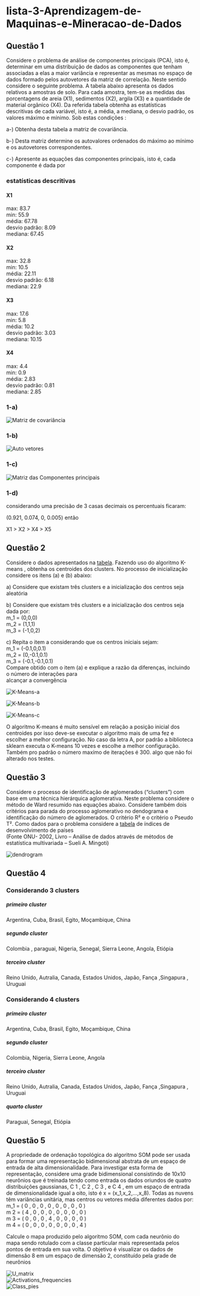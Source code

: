 # lista-3-Aprendizagem-de-Maquinas-e-Mineracao-de-Dados

## Questão 1  
Considere o problema de análise de componentes principais (PCA), isto é, determinar
em uma distribuição de dados as componentes que tenham associadas a elas a maior
variância e representar as mesmas no espaço de dados formado pelos autovetores da matriz
de correlação. Neste sentido considere o seguinte problema.
A tabela abaixo apresenta os dados relativos a amostras de solo. Para cada amostra, tem-se
as medidas das porcentagens de areia (X1), sedimentos (X2), argila (X3) e a quantidade de
material orgânico (X4). Da referida tabela obtenha as estatísticas descritivas de cada
variável, isto é, a média, a mediana, o desvio padrão, os valores máximo e mínimo. Sob
estas condições :


a-) Obtenha desta tabela a matriz de covariância.

b-) Desta matriz determine os autovalores ordenados do máximo ao mínimo e os
autovetores correspondentes.

c-) Apresente as equações das componentes principais, isto é, cada componente é dada por

### estatísticas descritivas

#### X1  
max: 83.7  
min: 55.9  
média: 67.78  
desvio padrão: 8.09  
mediana: 67.45

#### X2  
max: 32.8  
min: 10.5  
média: 22.11  
desvio padrão: 6.18   
mediana: 22.9  

#### X3  
max: 17.6  
min: 5.8  
média: 10.2  
desvio padrão: 3.03  
mediana: 10.15

#### X4  
max: 4.4  
min: 0.9  
média: 2.83  
desvio padrão: 0.81  
mediana: 2.85


### 1-a)

![Matriz de covariância](graficos/matriz_cov.png)    

### 1-b)
   
![Auto vetores](graficos/AutoVetores.png)

### 1-c)

![Matriz das Componentes principais](graficos/Matriz_das_Componentes_principais.png)

### 1-d)  
considerando uma precisão de 3 casas decimais os percentuais ficaram:

(0.921, 0.074, 0, 0.005) então  

X1 > X2 > X4 > X5 




## Questão 2  

Considere o dados apresentados na [tabela](datasets/table.csv). Fazendo uso do algoritmo K-means ,
obtenha os centroides dos
clusters. No processo de inicialização considere os itens (a) e (b) abaixo:

a) Considere que existam três clusters e a inicialização dos centros seja aleatória  

b) Considere que existam três clusters e a inicialização dos centros seja dada por:  
m_1 = (0,0,0)  
m_2 = (1,1,1)  
m_3 = (-1,0,2)  

c) Repita o item a considerando que os centros iniciais sejam:  
m_1 = (-0.1,0,0.1)  
m_2 = (0,-0.1,0.1)  
m_3 = (-0.1,-0.1,0.1)  
Compare obtido com o item (a) e explique a razão da diferenças, incluindo o número de interações para  
alcançar a convergência   

![K-Means-a](graficos/K-Means-a.png)  

![K-Means-b](graficos/K-Means-b.png) 

![K-Means-c](graficos/K-Means-c.png)  

O algoritmo K-means é muito sensível em relação a posição inicial dos centroides por isso deve-se
executar o algoritmo mais de uma fez e escolher a melhor configuração.
No caso da letra A, por padrão a biblioteca sklearn executa o K-means 10 vezes e escolhe a melhor
configuração. Também pro padrão o número maxímo de iterações é 300. algo que não foi alterado
nos testes.

## Questão 3  
Considere o processo de identificação de aglomerados (“clusters”) com base em uma técnica hierárquica
aglomerativa. Neste problema considere o método de Ward resumido nas equações abaixo. Considere também
dois critérios para parada do processo aglomerativo no dendograma e identificação do número de aglomerados.
O critério R² e o critério o Pseudo T². Como dados para o problema considere a [tabela](datasets/onu2002.json) de índices de
desenvolvimento de países  
(Fonte ONU- 2002, Livro – Análise de dados através de métodos de estatística multivariada – Sueli A. Mingoti)

![dendrogram](graficos/dendrogram.png)  


## Questão 4  

### Considerando 3 clusters

##### primeiro cluster  
Argentina, Cuba, Brasil, Egito, Moçambique, China  

##### segundo cluster  
Colombia , paraguai, Nigeria, Senegal, Sierra Leone, Angola, Etiópia

##### terceiro cluster
Reino Unido, Autralia, Canada, Estados Unidos, Japão, Fança ,Singapura , Uruguai


### Considerando 4 clusters

##### primeiro cluster  
Argentina, Cuba, Brasil, Egito, Moçambique, China  

##### segundo cluster  
Colombia, Nigeria, Sierra Leone, Angola

##### terceiro cluster
Reino Unido, Autralia, Canada, Estados Unidos, Japão, Fança ,Singapura , Uruguai

##### quarto cluster  
Paraguai, Senegal, Etiópia


## Questão 5
A propriedade de ordenação topológica do algoritmo SOM pode ser usada para formar
uma representação
bidimensional abstrata de um espaço de entrada de alta dimensionalidade. Para investigar esta forma de
representação, considere uma grade bidimensional consistindo de 10x10 neurônios que é treinada tendo como
entrada os dados oriundos de quatro distribuições gaussianas, C 1 , C 2 , C 3 , e C 4 , em um espaço de entrada de
dimensionalidade igual a oito, isto é x = (x_1,x_2,...,x_8). Todas as nuvens têm variâncias unitária, mas centros ou
vetores média diferentes dados por:
m_1 = ( 0 , 0 , 0 , 0 , 0 , 0 , 0 , 0 )  
m 2 = ( 4 , 0 , 0 , 0 , 0 , 0 , 0 , 0 )  
m 3 = ( 0 , 0 , 0 , 4 , 0 , 0 , 0 , 0 )  
m 4 = ( 0 , 0 , 0 , 0 , 0 , 0 , 0 , 4 ) 
 
Calcule o mapa produzido pelo algoritmo SOM, com cada neurônio do mapa sendo rotulado com a classe particular
mais representada pelos pontos de entrada em sua volta. O objetivo é visualizar os dados de dimensão 8 em um
espaço de dimensão 2, constituído pela grade de neurônios


![U_matrix](graficos/U_matrix.png)  
![Activations_frequencies](graficos/Activations_frequencies.png)  
![Class_pies](graficos/Class_pies.png)  
